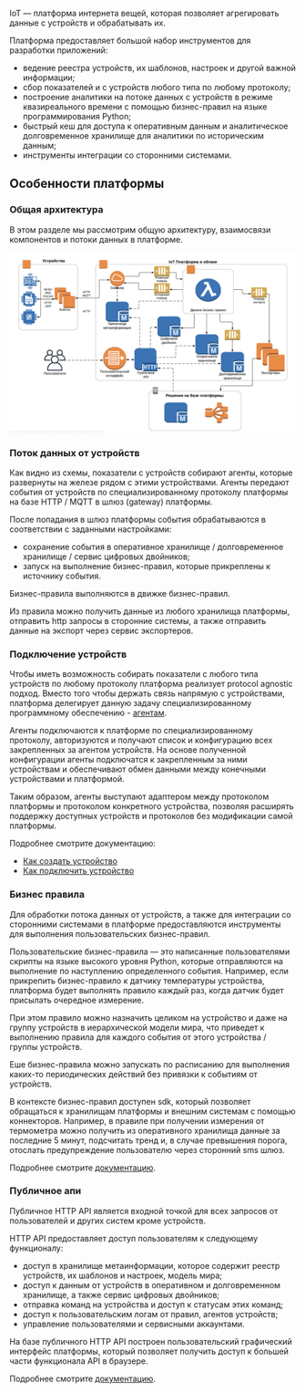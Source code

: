 IoT — платформа интернета вещей, которая позволяет агрегировать данные с устройств и обрабатывать их.

Платформа предоставляет большой набор инструментов для разработки приложений:

- ведение реестра устройств, их шаблонов, настроек и другой важной информации;
- сбор показателей и с устройств любого типа по любому протоколу;
- построение аналитики на потоке данных с устройств в режиме квазиреального времени с помощью бизнес-правил на языке программирования Python;
- быстрый кеш для доступа к оперативным данным и аналитическое долговременное хранилище для аналитики по историческим данным;
- инструменты интеграции со сторонними системами.

## Особенности платформы

### Общая архитектура

В этом разделе мы рассмотрим общую архитектуру, взаимосвязи компонентов и потоки данных в платформе.

![](./assets/architecture.png)

### Поток данных от устройств

Как видно из схемы, показатели с устройств собирают агенты, которые развернуты на железе рядом с этими устройствами. Агенты передают события от устройств по специализированному протоколу платформы на базе HTTP / MQTT в шлюз (gateway) платформы.

После попадания в шлюз платформы события обрабатываются в соответствии с заданными настройками:

- сохранение события в оперативное хранилище / долговременное хранилище / сервис цифровых двойников;
- запуск на выполнение бизнес-правил, которые прикреплены к источнику события.

Бизнес-правила выполняются в движке бизнес-правил.

Из правила можно получить данные из любого хранилища платформы, отправить http запросы в сторонние системы, а также отправить данные на экспорт через сервис экспортеров.

### Подключение устройств

Чтобы иметь возможность собирать показатели с любого типа устройств по любому протоколу платформа реализует protocol agnostic подход. Вместо того чтобы держать связь напрямую с устройствами, платформа делегирует данную задачу специализированному программному обеспечению - [агентам](../agents/).

Агенты подключаются к платформе по специализированному протоколу, авторизуются и получают список и конфигурацию всех закрепленных за агентом устройств. На основе полученной конфигурации агенты подключатся к закрепленным за ними устройствам и обеспечивают обмен данными между конечными устройствами и платформой.

Таким образом, агенты выступают адаптером между протоколом платформы и протоколом конкретного устройства, позволяя расширять поддержку доступных устройств и протоколов без модификации самой платформы.

Подробнее смотрите документацию:

- [Как создать устройство](../iot-start/create-device/)
- [Как подключить устройство](../iot-start/create-device/)

### Бизнес правила

Для обработки потока данных от устройств, а также для интеграции со сторонними системами в платформе предоставляются инструменты для выполнения пользовательских бизнес-правил.

Пользовательские бизнес-правила — это написанные пользователями скрипты на языке высокого уровня Python, которые отправляются на выполнение по наступлению определенного события. Например, если прикрепить бизнес-правило к датчику температуры устройства, платформа будет выполнять правило каждый раз, когда датчик будет присылать очередное измерение.

При этом правило можно назначить целиком на устройство и даже на группу устройств в иерархической модели мира, что приведет к выполнению правила для каждого события от этого устройства / группы устройств.

Еше бизнес-правила можно запускать по расписанию для выполнения каких-то периодических действий без привязки к событиям от устройств.

В контексте бизнес-правил доступен sdk, который позволяет обращаться к хранилищам платформы и внешним системам с помощью коннекторов. Например, в правиле при получении измерения от термометра можно получить из оперативного хранилища данные за последние 5 минут, подсчитать тренд и, в случае превышения порога, отослать предупреждение пользователю через сторонний sms шлюз.

Подробнее смотрите [документацию](../rules/).

### Публичное апи

Публичное HTTP API является входной точкой для всех запросов от пользователей и других систем кроме устройств.

HTTP API предоставляет доступ пользователям к следующему функционалу:

- доступ в хранилище метаинформации, которое содержит реестр устройств, их шаблонов и настроек, модель мира;
- доступ к данным от устройств в оперативном и долговременном хранилище, а также сервис цифровых двойников;
- отправка команд на устройства и доступ к статусам этих команд;
- доступ к пользовательским логам от правил, агентов устройств;
- управление пользователями и сервисными аккаунтами.

На базе публичного HTTP API построен пользовательский графический интерфейс платформы, который позволяет получить доступ к большей части функционала API в браузере.

Подробнее смотрите [документацию](../api/public-api/).
